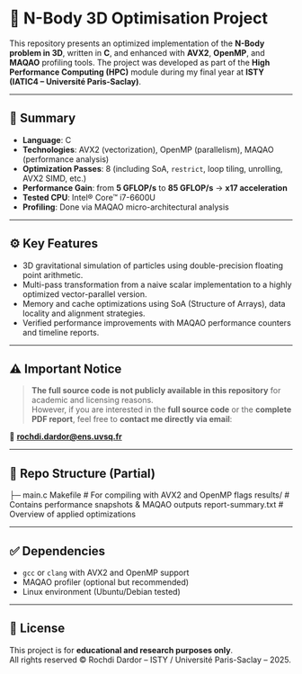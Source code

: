 # 🧠 N-Body 3D Optimisation Project

This repository presents an optimized implementation of the **N-Body problem in 3D**, written in **C**, and enhanced with **AVX2**, **OpenMP**, and **MAQAO** profiling tools. The project was developed as part of the **High Performance Computing (HPC)** module during my final year at **ISTY (IATIC4 – Université Paris-Saclay)**.

---

## 🚀 Summary

- **Language**: C  
- **Technologies**: AVX2 (vectorization), OpenMP (parallelism), MAQAO (performance analysis)
- **Optimization Passes**: 8 (including SoA, `restrict`, loop tiling, unrolling, AVX2 SIMD, etc.)
- **Performance Gain**: from **5 GFLOP/s** to **85 GFLOP/s** → **x17 acceleration**  
- **Tested CPU**: Intel® Core™ i7-6600U  
- **Profiling**: Done via MAQAO micro-architectural analysis

---

## ⚙️ Key Features

- 3D gravitational simulation of particles using double-precision floating point arithmetic.
- Multi-pass transformation from a naive scalar implementation to a highly optimized vector-parallel version.
- Memory and cache optimizations using SoA (Structure of Arrays), data locality and alignment strategies.
- Verified performance improvements with MAQAO performance counters and timeline reports.

---

## ⚠️ Important Notice

> **The full source code is not publicly available in this repository** for academic and licensing reasons.  
> However, if you are interested in the **full source code** or the **complete PDF report**, feel free to **contact me directly via email**:

📩 **rochdi.dardor@ens.uvsq.fr**

---

## 📂 Repo Structure (Partial)

├─ main.c 
     Makefile # For compiling with AVX2 and OpenMP flags
     results/ # Contains performance snapshots & MAQAO outputs
     report-summary.txt # Overview of applied optimizations

---

## ✅ Dependencies

- `gcc` or `clang` with AVX2 and OpenMP support
- MAQAO profiler (optional but recommended)
- Linux environment (Ubuntu/Debian tested)

---

## 📜 License

This project is for **educational and research purposes only**.  
All rights reserved © Rochdi Dardor – ISTY / Université Paris-Saclay – 2025.
